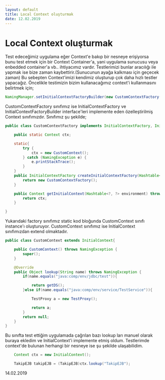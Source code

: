 ```yaml
---
layout: default
title: Local Context oluşturmak
date: 12.02.2019
---
```



# Local Context oluşturmak

Test edeceğimiz uygulama eğer Context'e bakıp bir nesneye erişiyorsa bunu test etmek için bir Context Container'a, yani uygulama sunucusu veya enbedded container'a vb.. ihtiyacımız vardır. Testlerimizi bunlar aracılığı ile yapmak ise bize zaman kaybettirir.(Sunucunun ayağa kalkması için geçecek zaman) Bu sebepten Context'imizi kendimiz oluşturup çok daha hızlı testler yapacağız. Öncelikle testimizin bizim kullanacağımız context'i kullanmasını belirtmek için;

```java
NamingManager.setInitialContextFactoryBuilder(new CustomContextFactory());
```

CustomContextFactory sınıfımız ise InitialContextFactory ve InitialContextFactoryBuilder interface'leri implemente eden özelleştirilmiş Context sınıfımızdır. Sınıfımız şu şekilde;

```java
public class CustomContextFactory implements InitialContextFactory, InitialContextFactoryBuilder {

    public static Context ctx;

    static{
        try {
            ctx = new CustomContext();
        } catch (NamingException e) {
            e.printStackTrace();
        }
    }
    public InitialContextFactory createInitialContextFactory(Hashtable<?, ?> environment) throws NamingException {
        return new CustomContextFactory();
    }

    public Context getInitialContext(Hashtable<?, ?> environment) throws NamingException {
        return ctx;
    }

}
```

Yukarıdaki factory sınıfımız static kod bloğunda CustomContext sınıfı instance'ı oluşturuyor. CustomContext sınıfımız ise InitialContext sınıfımızdan extend olmaktadır.

```java
public class CustomContext extends InitialContext{

    public CustomContext() throws NamingException {
        super();
    }

    @Override
    public Object lookup(String name) throws NamingException {
        if(name.equals("java:comp/env/jdbc/test")){

            return getDS();
        }else if(name.equals("java:comp/env/service/TestService")){

            TestProxy a = new TestProxy();

            return a;
        }
        return null;
    }
}
```

Bu sınıfta test ettiğim uygulamada çağrılan bazı lookup ları manuel olarak buraya ekledim ve InitialContext'i implemente etmiş oldum. Testlerimde context'de bulunan herhangi bir nesneye ise şu şekilde ulaşabilidim.

```java
    Context ctx = new InitialContext();

    TakipEJB takipEJB = (TakipEJB)ctx.lookup("TakipEJB");
```

14.02.2019
